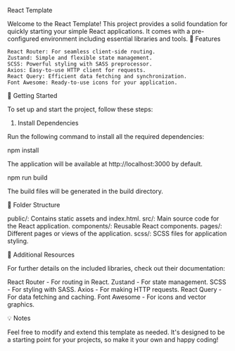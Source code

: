 React Template

Welcome to the React Template! This project provides a solid foundation for quickly starting your simple React applications. It comes with a pre-configured environment including essential libraries and tools.
🚀 Features

    React Router: For seamless client-side routing.
    Zustand: Simple and flexible state management.
    SCSS: Powerful styling with SASS preprocessor.
    Axios: Easy-to-use HTTP client for requests.
    React Query: Efficient data fetching and synchronization.
    Font Awesome: Ready-to-use icons for your application.

🔧 Getting Started

To set up and start the project, follow these steps:
1. Install Dependencies

Run the following command to install all the required dependencies:

npm install

The application will be available at http://localhost:3000 by default.

npm run build

The build files will be generated in the build directory.

📁 Folder Structure

public/: Contains static assets and index.html.
src/: Main source code for the React application.
    components/: Reusable React components.
    pages/: Different pages or views of the application.
    scss/: SCSS files for application styling.

🌟 Additional Resources

For further details on the included libraries, check out their documentation:

React Router - For routing in React.
Zustand - For state management.
SCSS - For styling with SASS.
Axios - For making HTTP requests.
React Query - For data fetching and caching.
Font Awesome - For icons and vector graphics.

💡 Notes

Feel free to modify and extend this template as needed. It's designed to be a starting point for your projects, so make it your own and happy coding!
